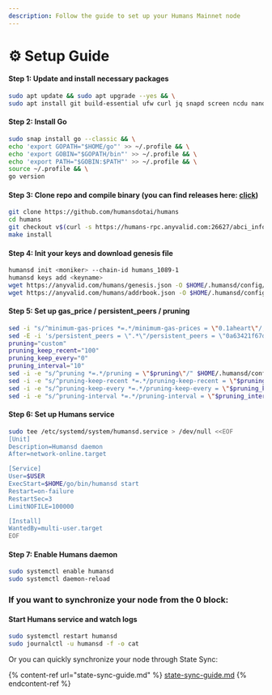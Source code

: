 ```yaml
---
description: Follow the guide to set up your Humans Mainnet node
---
```


# ⚙ Setup Guide

#### **Step 1: Update and install necessary packages**

```bash
sudo apt update && sudo apt upgrade --yes && \
sudo apt install git build-essential ufw curl jq snapd screen ncdu nano fuse ufw --yes
```

#### **Step 2: Install Go**

```bash
sudo snap install go --classic && \
echo 'export GOPATH="$HOME/go"' >> ~/.profile && \
echo 'export GOBIN="$GOPATH/bin"' >> ~/.profile && \
echo 'export PATH="$GOBIN:$PATH"' >> ~/.profile && \
source ~/.profile && \
go version
```

#### Step 3: Clone repo and compile binary (you can find releases here: [click](https://github.com/humansdotai/humans/releases))

```bash
git clone https://github.com/humansdotai/humans
cd humans
git checkout v$(curl -s https://humans-rpc.anyvalid.com:26627/abci_info | jq -r .result[].version)
make install
```

#### Step 4: Init your keys and download genesis file

```bash
humansd init <moniker> --chain-id humans_1089-1
humansd keys add <keyname>
wget https://anyvalid.com/humans/genesis.json -O $HOME/.humansd/config/genesis.json
wget https://anyvalid.com/humans/addrbook.json -O $HOME/.humansd/config/addrbook.json
```

#### Step 5: Set up gas\_price / persistent\_peers / pruning

```bash
sed -i "s/^minimum-gas-prices *=.*/minimum-gas-prices = \"0.1aheart\"/;" $HOME/.humansd/config/app.toml
sed -E -i 's/persistent_peers = \".*\"/persistent_peers = \"0a63421f67d02e7fb823ea6d6ceb8acf758df24d@142.132.226.137:26656,4a319eead699418e974e8eed47c2de6332c3f825@167.235.255.9:26656,6918efd409684d64694cac485dbcc27dfeea4f38@49.12.240.203:26656\"/' $HOME/.humansd/config/config.toml
pruning="custom"
pruning_keep_recent="100"
pruning_keep_every="0"
pruning_interval="10"
sed -i -e "s/^pruning *=.*/pruning = \"$pruning\"/" $HOME/.humansd/config/app.toml
sed -i -e "s/^pruning-keep-recent *=.*/pruning-keep-recent = \"$pruning_keep_recent\"/" $HOME/.humansd/config/app.toml
sed -i -e "s/^pruning-keep-every *=.*/pruning-keep-every = \"$pruning_keep_every\"/" $HOME/.humansd/config/app.toml
sed -i -e "s/^pruning-interval *=.*/pruning-interval = \"$pruning_interval\"/" $HOME/.humansd/config/app.toml
```

#### Step 6: Set up Humans service

```bash
sudo tee /etc/systemd/system/humansd.service > /dev/null <<EOF
[Unit]
Description=Humansd daemon
After=network-online.target

[Service]
User=$USER
ExecStart=$HOME/go/bin/humansd start
Restart=on-failure
RestartSec=3
LimitNOFILE=100000

[Install]
WantedBy=multi-user.target
EOF
```

#### Step 7: Enable Humans daemon

```bash
sudo systemctl enable humansd
sudo systemctl daemon-reload
```

### If you want to synchronize your node from the 0 block:

#### Start Humans service and watch logs

```bash
sudo systemctl restart humansd
sudo journalctl -u humansd -f -o cat
```

Or you can quickly synchronize your node through State Sync:

{% content-ref url="state-sync-guide.md" %}
[state-sync-guide.md](state-sync-guide.md)
{% endcontent-ref %}

